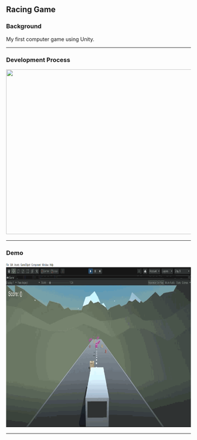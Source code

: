 ## Racing Game

### Background
My first computer game using Unity.

---

### Development Process
<img src="img/RacingGameProcess.gif" height=450 width=650>

---

### Demo
<img src="img/RacingGame.gif" height=450 width=650>

---